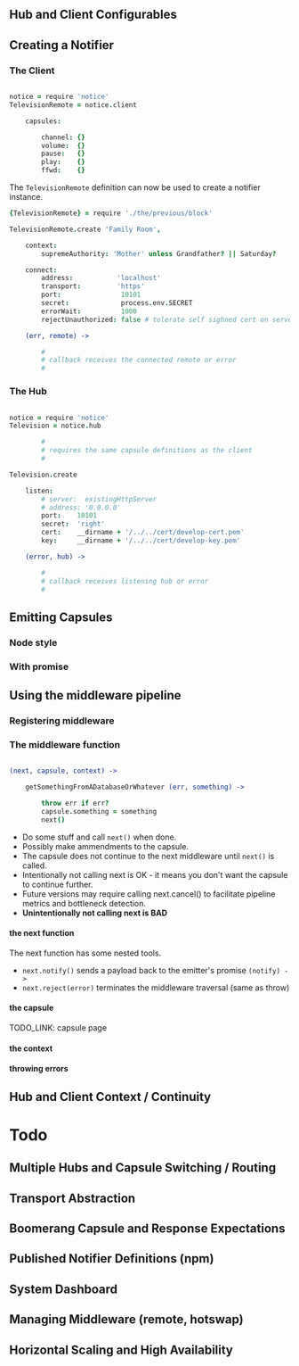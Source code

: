 
Hub and Client Configurables
----------------------------


Creating a Notifier
-------------------

### The Client

```coffee

notice = require 'notice'
TelevisionRemote = notice.client

    capsules: 

        channel: {}
        volume:  {}
        pause:   {}
        play:    {}
        ffwd:    {}

```
The `TelevisionRemote` definition can now be used to create a notifier instance.

```coffee
{TelevisionRemote} = require './the/previous/block'

TelevisionRemote.create 'Family Room',

    context: 
        supremeAuthority: 'Mother' unless Grandfather? || Saturday?

    connect: 
        address:           'localhost'
        transport:         'https'
        port:               10101
        secret:             process.env.SECRET
        errorWait:          1000
        rejectUnauthorized: false # tolerate self sighned cert on serverside

    (err, remote) -> 

        #
        # callback receives the connected remote or error
        #

```

### The Hub

```coffee

notice = require 'notice'
Television = notice.hub

        #
        # requires the same capsule definitions as the client
        #

Television.create

    listen:  
        # server:  existingHttpServer
        # address: '0.0.0.0'
        port:    10101
        secret:  'right'
        cert:    __dirname + '/../../cert/develop-cert.pem'
        key:     __dirname + '/../../cert/develop-key.pem'

    (error, hub) ->

        #
        # callback receives listening hub or error
        # 


```


Emitting Capsules
-----------------

### Node style


### With promise




Using the middleware pipeline
-----------------------------

### Registering middleware


### The middleware function

```coffee

(next, capsule, context) -> 

    getSomethingFromADatabaseOrWhatever (err, something) -> 

        throw err if err?
        capsule.something = something
        next()

```

* Do some stuff and call `next()` when done.
* Possibly make ammendments to the capsule.
* The capsule does not continue to the next middleware until `next()` is called.
* Intentionally not calling next is OK - it means you don't want the capsule to continue further.
* Future versions may require calling next.cancel() to facilitate pipeline metrics and bottleneck detection.
* **Unintentionally not calling next is BAD**



#### the next function

The next function has some nested tools.

* `next.notify()` sends a payload back to the emitter's promise `(notify) ->`
* `next.reject(error)` terminates the middleware traversal (same as throw)

#### the capsule

TODO_LINK: capsule page

#### the context


#### throwing errors

Hub and Client Context / Continuity
-----------------------------------



Todo
====

Multiple Hubs and Capsule Switching / Routing
---------------------------------------------


Transport Abstraction
---------------------


Boomerang Capsule and Response Expectations
-------------------------------------------


Published Notifier Definitions (npm)
------------------------------------


System Dashboard
----------------


Managing Middleware (remote, hotswap)
-------------------------------------


Horizontal Scaling and High Availability
----------------------------------------

```











































































































```
